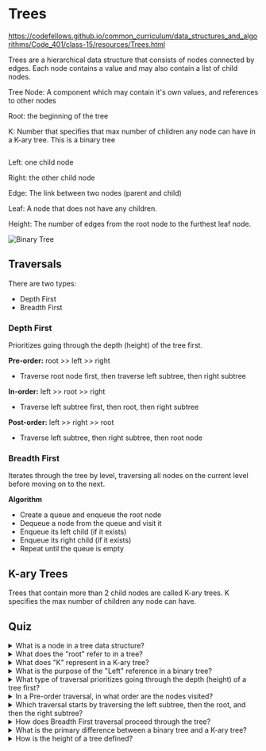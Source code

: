 # Trees

<https://codefellows.github.io/common_curriculum/data_structures_and_algorithms/Code_401/class-15/resources/Trees.html>

Trees are a hierarchical data structure that consists of nodes connected by edges. Each node contains a value and may also contain a list of child nodes.

Tree Node: A component which may contain it's own values, and references to other nodes

Root: the beginning of the tree

K: Number that specifies that max number of children any node can have in a K-ary tree. This is a binary tree

```k = 2
```

Left: one child node

Right: the other child node

Edge: The link between two nodes (parent and child)

Leaf: A node that does not have any children.

Height: The number of edges from the root node to the furthest leaf node.

![Binary Tree](https://codefellows.github.io/common_curriculum/data_structures_and_algorithms/Code_401/class-15/resources/images/BinaryTree1.PNG)


## Traversals

There are two types:

- Depth First
- Breadth First

### Depth First

Prioritizes going through the depth (height) of the tree first.

**Pre-order:** root >> left >> right

- Traverse root node first, then traverse left subtree, then right subtree

**In-order:** left >> root >> right

- Traverse left subtree first, then root, then right subtree

**Post-order:** left >> right >> root

- Traverse left subtree, then right subtree, then root node

### Breadth First

Iterates through the tree by level, traversing all nodes on the current level before moving on to the next.

**Algorithm**

- Create a queue and enqueue the root node
- Dequeue a node from the queue and visit it
- Enqueue its left child (if it exists)
- Enqueue its right child (if it exists)
- Repeat until the queue is empty

## K-ary Trees

Trees that contain more than 2 child nodes are called K-ary trees. K specifies the max number of children any node can have.

## Quiz

<details>
<summary>What is a node in a tree data structure?</summary>
A) The root node
B) A component that contains values and references to other nodes
C) A leaf node
D) A binary node

**Answer:** B) A component that contains values and references to other nodes
</details>

<details>
<summary>What does the "root" refer to in a tree?</summary>
**Answer:** The beginning of the tree
</details>

<details>
<summary>What does "K" represent in a K-ary tree?</summary>
**Answer:** The maximum number of children any node may have in a K-ary tree
</details>

<details>
<summary>What is the purpose of the "Left" reference in a binary tree?</summary>
**Answer:** A reference to one child node, in a binary tree
</details>

<details>
<summary>What type of traversal prioritizes going through the depth (height) of a tree first?</summary>
**Answer:** Depth First
</details>

<details>
<summary>In a Pre-order traversal, in what order are the nodes visited?</summary>
**Answer:** root >> left >> right
</details>

<details>
<summary>Which traversal starts by traversing the left subtree, then the root, and then the right subtree?</summary>
**Answer:** In-order traversal
</details>

<details>
<summary>How does Breadth First traversal proceed through the tree?</summary>
**Answer:** Iterates through the tree level by level, traversing all nodes on the current level before moving on to the next.
</details>

<details>
<summary>What is the primary difference between a binary tree and a K-ary tree?</summary>
**Answer:** A binary tree allows two children per node, while a K-ary tree can have more than two children per node.
</details>

<details>
<summary>How is the height of a tree defined?</summary>
**Answer:** The number of edges from the root node to the furthest leaf node.
</details>